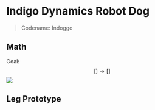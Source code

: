 # Indigo Dynamics Robot Dog

> Codename: Indoggo

## Math

Goal:
$$[]\rightarrow[]$$
<img src="https://render.githubusercontent.com/render/math?math=e^{i \pi} = -1">

## Leg Prototype
